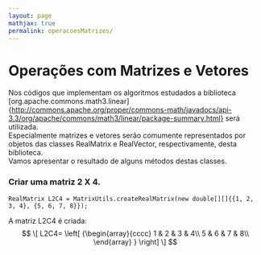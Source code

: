 ```yaml
---
layout: page
mathjax: true
permalink: operacoesMatrizes/
---
```


# Operações com Matrizes e Vetores


Nos códigos que implementam os algoritmos estudados a biblioteca [org.apache.commons.math3.linear]{http://commons.apache.org/proper/commons-math/javadocs/api-3.3/org/apache/commons/math3/linear/package-summary.html} será utilizada.  
Especialmente matrizes e vetores serão comumente representados por objetos das classes RealMatrix e RealVector, respectivamente, desta biblioteca.  
Vamos apresentar o resultado de alguns métodos destas classes.

### Criar uma matriz 2 X 4.
```
RealMatrix L2C4 = MatrixUtils.createRealMatrix(new double[][]{{1, 2, 3, 4}, {5, 6, 7, 8}});
```
A matriz L2C4 é criada:
$$
\[
  L2C4=
  \left[ {\begin{array}{cccc}
   1 & 2 & 3 & 4\\
   5 & 6 & 7 & 8\\
  \end{array} } \right]
\]
$$

